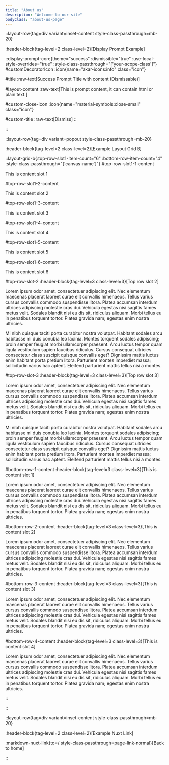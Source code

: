 ```yaml
---
title: "About us"
description: "Welcome to our site"
bodyClass: "about-us-page"
---
```


::layout-row{tag=div variant=inset-content style-class-passthrough=mb-20}

  :header-block{tag-level=2 class-level=2}[Display Prompt Example]

  ::display-prompt-core{theme="success" :dismissible="true" :use-local-style-overrides="true" :style-class-passthrough="['your-scope-class']"}
  #customDecoratorIcon
  :icon{name="akar-icons:info" class="icon"}

  #title
  :raw-text[Success Prompt Title with content (Dismissable)]

  #layout-content
  :raw-text[This is prompt content, it can contain html or plain text.]

  #custom-close-icon
  :icon{name="material-symbols:close-small" class="icon"}

  #custom-title
  :raw-text[Dismiss]
  ::

::

::layout-row{tag=div variant=popout style-class-passthrough=mb-20}

:header-block{tag-level=2 class-level=2}[Example Layout Grid B]

::layout-grid-b{:top-row-slot1-item-count="6" :bottom-row-item-count="4" :style-class-passthrough="['canvas-name']"}
#top-row-slot1-1-content
<p class="p-24">This is content slot 1</p>

#top-row-slot1-2-content
<p class="p-24">This is content slot 2</p>

#top-row-slot1-3-content
<p class="p-24">This is content slot 3</p>

#top-row-slot1-4-content
<p class="p-24">This is content slot 4</p>

#top-row-slot1-5-content
<p class="p-24">This is content slot 5</p>

#top-row-slot1-6-content
<p class="p-24">This is content slot 6</p>

#top-row-slot-2
:header-block{tag-level=3 class-level=3}[Top row slot 2]

<p class="page-body-normal">Lorem ipsum odor amet, consectetuer adipiscing elit. Nec elementum maecenas placerat laoreet curae elit convallis himenaeos. Tellus varius cursus convallis commodo suspendisse litora. Platea accumsan interdum ultrices adipiscing molestie cras dui. Vehicula egestas nisi sagittis fames metus velit. Sodales blandit nisi eu dis sit, ridiculus aliquam. Morbi tellus eu in penatibus torquent tortor. Platea gravida nam; egestas enim nostra ultricies.</p>

<p class="page-body-normal">Mi nibh quisque taciti porta curabitur nostra volutpat. Habitant sodales arcu habitasse mi duis conubia leo lacinia. Montes torquent sodales adipiscing; proin semper feugiat morbi ullamcorper praesent. Arcu luctus tempor quam ligula vestibulum sapien faucibus ridiculus. Cursus consequat ultricies consectetur class suscipit quisque convallis eget? Dignissim mattis luctus enim habitant porta pretium litora. Parturient montes imperdiet massa; sollicitudin varius hac aptent. Eleifend parturient mattis tellus nisi a montes.</p>

#top-row-slot-3
:header-block{tag-level=3 class-level=3}[Top row slot 3]

<p class="page-body-normal">Lorem ipsum odor amet, consectetuer adipiscing elit. Nec elementum maecenas placerat laoreet curae elit convallis himenaeos. Tellus varius cursus convallis commodo suspendisse litora. Platea accumsan interdum ultrices adipiscing molestie cras dui. Vehicula egestas nisi sagittis fames metus velit. Sodales blandit nisi eu dis sit, ridiculus aliquam. Morbi tellus eu in penatibus torquent tortor. Platea gravida nam; egestas enim nostra ultricies.</p>

<p class="page-body-normal">Mi nibh quisque taciti porta curabitur nostra volutpat. Habitant sodales arcu habitasse mi duis conubia leo lacinia. Montes torquent sodales adipiscing; proin semper feugiat morbi ullamcorper praesent. Arcu luctus tempor quam ligula vestibulum sapien faucibus ridiculus. Cursus consequat ultricies consectetur class suscipit quisque convallis eget? Dignissim mattis luctus enim habitant porta pretium litora. Parturient montes imperdiet massa; sollicitudin varius hac aptent. Eleifend parturient mattis tellus nisi a montes.</p>

#bottom-row-1-content
:header-block{tag-level=3 class-level=3}[This is content slot 1]

<p class="page-body-normal">Lorem ipsum odor amet, consectetuer adipiscing elit. Nec elementum maecenas placerat laoreet curae elit convallis himenaeos. Tellus varius cursus convallis commodo suspendisse litora. Platea accumsan interdum ultrices adipiscing molestie cras dui. Vehicula egestas nisi sagittis fames metus velit. Sodales blandit nisi eu dis sit, ridiculus aliquam. Morbi tellus eu in penatibus torquent tortor. Platea gravida nam; egestas enim nostra ultricies.</p>

#bottom-row-2-content
:header-block{tag-level=3 class-level=3}[This is content slot 2]

<p class="page-body-normal">Lorem ipsum odor amet, consectetuer adipiscing elit. Nec elementum maecenas placerat laoreet curae elit convallis himenaeos. Tellus varius cursus convallis commodo suspendisse litora. Platea accumsan interdum ultrices adipiscing molestie cras dui. Vehicula egestas nisi sagittis fames metus velit. Sodales blandit nisi eu dis sit, ridiculus aliquam. Morbi tellus eu in penatibus torquent tortor. Platea gravida nam; egestas enim nostra ultricies.</p>

#bottom-row-3-content
:header-block{tag-level=3 class-level=3}[This is content slot 3]

<p class="page-body-normal">Lorem ipsum odor amet, consectetuer adipiscing elit. Nec elementum maecenas placerat laoreet curae elit convallis himenaeos. Tellus varius cursus convallis commodo suspendisse litora. Platea accumsan interdum ultrices adipiscing molestie cras dui. Vehicula egestas nisi sagittis fames metus velit. Sodales blandit nisi eu dis sit, ridiculus aliquam. Morbi tellus eu in penatibus torquent tortor. Platea gravida nam; egestas enim nostra ultricies.</p>

#bottom-row-4-content
:header-block{tag-level=3 class-level=3}[This is content slot 4]

<p class="page-body-normal">Lorem ipsum odor amet, consectetuer adipiscing elit. Nec elementum maecenas placerat laoreet curae elit convallis himenaeos. Tellus varius cursus convallis commodo suspendisse litora. Platea accumsan interdum ultrices adipiscing molestie cras dui. Vehicula egestas nisi sagittis fames metus velit. Sodales blandit nisi eu dis sit, ridiculus aliquam. Morbi tellus eu in penatibus torquent tortor. Platea gravida nam; egestas enim nostra ultricies.</p>

::

::

::layout-row{tag=div variant=inset-content style-class-passthrough=mb-20}

  :header-block{tag-level=2 class-level=2}[Example Nuxt Link]

  :markdown-nuxt-link{to=/ style-class-passthrough=page-link-normal}[Back to home]

::
